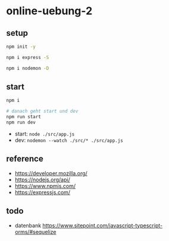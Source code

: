 # online-uebung-2

## setup

```sh
npm init -y

npm i express -S

npm i nodemon -D
```

## start

```sh
npm i

# danach geht start und dev
npm run start 
npm run dev
```

- start: `node ./src/app.js`
- dev: `nodemon --watch ./src/* ./src/app.js`

## reference

- https://developer.mozilla.org/
- https://nodejs.org/api/
- https://www.npmjs.com/
- https://expressjs.com/

## todo

- datenbank https://www.sitepoint.com/javascript-typescript-orms/#sequelize
